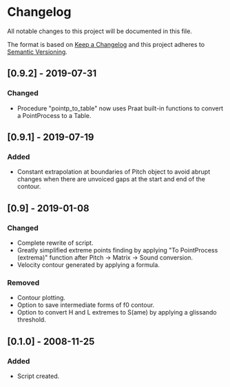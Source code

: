 # Changelog
All notable changes to this project will be documented in this file.

The format is based on [Keep a Changelog](http://keepachangelog.com/en/1.0.0/)
and this project adheres to [Semantic Versioning](http://semver.org/spec/v2.0.0.html).

## [0.9.2] - 2019-07-31
### Changed
- Procedure "pointp_to_table" now uses Praat built-in functions to convert a PointProcess to a Table.

## [0.9.1] - 2019-07-19
### Added
- Constant extrapolation at boundaries of Pitch object to avoid abrupt changes when there are unvoiced gaps at the start and end of the contour. 

## [0.9] - 2019-01-08
### Changed
- Complete rewrite of script.
- Greatly simplified extreme points finding by applying "To PointProcess (extrema)" function after Pitch -> Matrix -> Sound conversion.
- Velocity contour generated by applying a formula.

### Removed
- Contour plotting.
- Option to save intermediate forms of f0 contour.
- Option to convert H and L extremes to S(ame) by applying a glissando threshold.

## [0.1.0] - 2008-11-25
### Added
- Script created.
